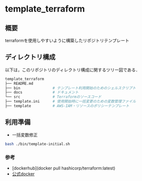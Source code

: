 # template_terraform

## 概要

terraformを使用しやすいように構築したリポジトリテンプレート

## ディレクトリ構成

以下は，このリポジトリのディレクトリ構成に関するツリー図である．

```sh
template_terraform
├── README.md
├── bin               # テンプレート利用開始のためのシェルスクリプト
├── docs              # ドキュメント
└── src               # Terraformのソースコード
├── template.ini      # 使用開始時に一括変更のための変数管理ファイル
├── template          # AWS-IAM・リソースのポリシーテンプレート
```

## 利用準備

- 一括変数修正

```sh
bash ./bin/template-initial.sh
```

### 参考

- [dockerhub](docker pull hashicorp/terraform:latest)
- [公式docker](https://hub.docker.com/r/hashicorp/terraform)
